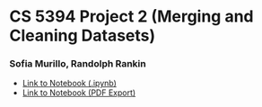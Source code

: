 # CS 5394 Project 2 (Merging and Cleaning Datasets)
### Sofia Murillo, Randolph Rankin

- [Link to Notebook (.ipynb)](https://)
- [Link to Notebook (PDF Export)](https://)
